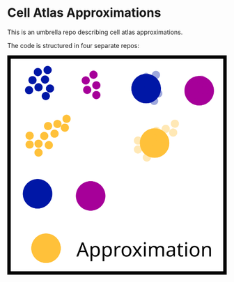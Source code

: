 # Cell Atlas Approximations
This is an umbrella repo describing cell atlas approximations.

The code is structured in four separate repos:

[![Approximation](https://github.com/fabilab/cell_atlas_approximations/raw/master/figures/figure_Approximation.png "Approximation")](https://github.com/fabilab/cell_atlas_approximations_compression)
